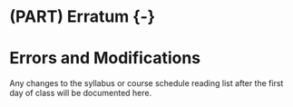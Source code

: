 # (PART) Erratum {-}

# Errors and Modifications

<div class="rmdwarning">
<p>Any changes to the syllabus or course schedule reading list after the first day of class will be documented here.</p>
</div>
